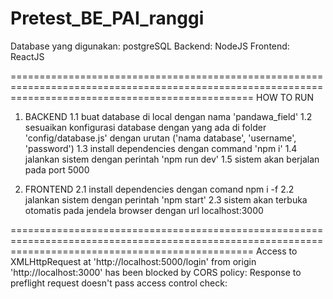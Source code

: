 # Pretest_BE_PAI_ranggi

Database yang digunakan: postgreSQL
Backend: NodeJS
Frontend: ReactJS

======================================================================================================================================================
HOW TO RUN
1. BACKEND
   1.1 buat database di local dengan nama 'pandawa_field'
   1.2 sesuaikan konfigurasi database dengan yang ada di folder 'config/database.js' dengan urutan ('nama database', 'username', 'password')
   1.3 install dependencies dengan command 'npm i'
   1.4 jalankan sistem dengan perintah 'npm run dev'
   1.5 sistem akan berjalan pada port 5000
 
 2. FRONTEND
  2.1 install dependencies dengan comand npm i -f
  2.2 jalankan sistem dengan perintah 'npm start'
  2.3 sistem akan terbuka otomatis pada jendela browser dengan url localhost:3000
  
  ======================================================================================================================================================
  Access to XMLHttpRequest at 'http://localhost:5000/login' from origin 'http://localhost:3000' has been blocked by CORS policy: Response to preflight request doesn't pass access control check:
